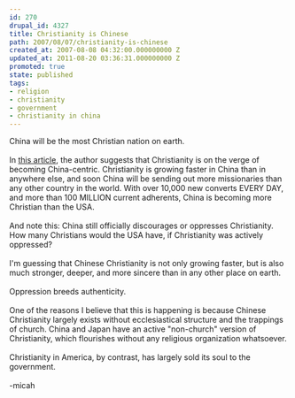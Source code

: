 ```yaml
---
id: 270
drupal_id: 4327
title: Christianity is Chinese
path: 2007/08/07/christianity-is-chinese
created_at: 2007-08-08 04:32:00.000000000 Z
updated_at: 2011-08-20 03:36:31.000000000 Z
promoted: true
state: published
tags:
- religion
- christianity
- government
- christianity in china
---
```

China will be the most Christian nation on earth.<br /><br />In <a href="http://atimes.com/atimes/China/IH07Ad03.html">this article</a>, the author suggests that Christianity is on the verge of becoming China-centric. Christianity is growing faster in China than in anywhere else, and soon China will be sending out more missionaries than any other country in the world. With over 10,000 new converts EVERY DAY, and more than 100 MILLION current adherents, China is becoming more Christian than the USA.<br /><br />And note this: China still officially discourages or oppresses Christianity. How many Christians would the USA have, if Christianity was actively oppressed?<br /><br />I'm guessing that Chinese Christianity is not only growing faster, but is also much stronger, deeper, and more sincere than in any other place on earth.<br /><br />Oppression breeds authenticity.<br /><br />One of the reasons I believe that this is happening is because Chinese Christianity largely exists without ecclesiastical structure and the trappings of church. China and Japan have an active "non-church" version of Christianity, which flourishes without any religious organization whatsoever.<br /><br />Christianity in America, by contrast, has largely sold its soul to the government.<br /><br />-micah
